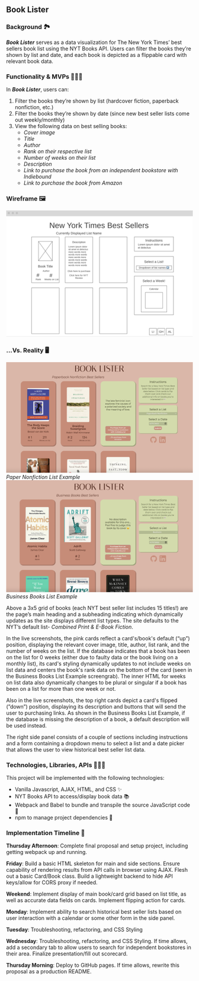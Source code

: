 ## Book Lister

### **Background** 🏞

***Book Lister*** serves as a data visualization for The New York Times’ best sellers book list using the NYT Books API. Users can filter the books they’re shown by list and date, and each book is depicted as a flippable card with relevant book data.


### **Functionality & MVPs** 🏋🏼‍♀️

In ***Book Lister***, users can:

1. Filter the books they’re shown by list (hardcover fiction, paperback nonfiction, etc.)
2. Filter the books they’re shown by date (since new best seller lists come out weekly/monthly)
3. View the following data on best selling books:
   - _Cover image_
   - _Title_
   - _Author_
   - _Rank on their respective list_
   - _Number of weeks on their list_
   - _Description_
   - _Link to purchase the book from an independent bookstore with Indiebound_
   - _Link to purchase the book from Amazon_


### **Wireframe** 🖼

![Wireframe image](./assets/wireframe.png)

### **...Vs. Reality** 🖥

![Example live screenshot 1](./assets/bl-live-screengrab.png)
_Paper Nonfiction List Example_
![Example live screenshot 2](./assets/bl-live-screengrab-2.png)
_Business Books List Example_

Above a 3x5 grid of books (each NYT best seller list includes 15 titles!) are the page’s main heading and a subheading indicating which dynamically updates as the site displays different list types. The site defaults to the NYT’s default list- _Combined Print & E-Book Fiction_.

In the live screenshots, the pink cards reflect a card's/book's default (“up”) position, displaying the relevant cover image, title, author, list rank, and the number of weeks on the list. If the database indicates that a book has been on the list for 0 weeks (either due to faulty data or the book living on a monthly list), its card's styling dynamically updates to not include weeks on list data and centers the book's rank data on the bottom of the card (seen in the Business Books List Example screengrab). The inner HTML for weeks on list data also dynamically changes to be plural or singular if a book has been on a list for more than one week or not.

Also in the live screenshots, the top right cards depict a card's flipped (”down”) position, displaying its description and buttons that will send the user to purchasing links. As shown in the Business Books List Example, if the database is missing the description of a book, a default description will be used instead.

The right side panel consists of a couple of sections including instructions and a form containing a dropdown menu to select a list and a date picker that allows the user to view historical best seller list data.


### **Technologies, Libraries, APIs** 👩🏼‍💻

This project will be implemented with the following technologies:

- Vanilla Javascript, AJAX, HTML, and CSS ✨
- NYT Books API to access/display book data 📚
- Webpack and Babel to bundle and transpile the source JavaScript code 🚀
- npm to manage project dependencies 👀


### **Implementation Timeline** 📆

**Thursday Afternoon**: Complete final proposal and setup project, including getting webpack up and running.

**Friday**: Build a basic HTML skeleton for main and side sections. Ensure capability of rendering results from API calls in browser using AJAX. Flesh out a basic Card/Book class. Build a lightweight backend to hide API keys/allow for CORS proxy if needed.

**Weekend**: Implement display of main book/card grid based on list title, as well as accurate data fields on cards. Implement flipping action for cards.

**Monday**: Implement ability to search historical best seller lists based on user interaction with a calendar or some other form in the side panel.

**Tuesday**: Troubleshooting, refactoring, and CSS Styling

**Wednesday**: Troubleshooting, refactoring, and CSS Styling. If time allows, add a secondary tab to allow users to search for independent bookstores in their area. Finalize presentation/fill out scorecard.

**Thursday Morning**: Deploy to GitHub pages. If time allows, rewrite this proposal as a production README.

